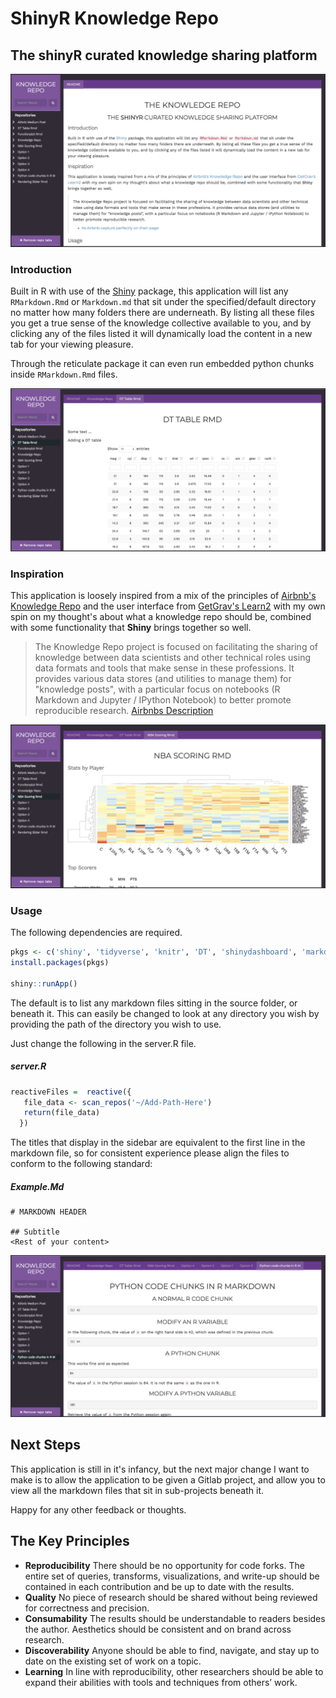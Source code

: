 # ShinyR Knowledge Repo

## The **shinyR** curated knowledge sharing platform

![](/www/1.png)

### Introduction

Built in R with use of the [Shiny](https://github.com/rstudio/shiny) package, this application will list any `RMarkdown.Rmd` or `Markdown.md` that sit under the specified/default directory no matter how many folders there are underneath. By listing all these files you get a true sense of the knowledge collective available to you, and by clicking any of the files listed it will dynamically load the content in a new tab for your viewing pleasure.

Through the reticulate package it can even run embedded python chunks inside `RMarkdown.Rmd` files.

![](/www/2.png)

### Inspiration

This application is loosely inspired from a mix of the principles of [Airbnb's Knowledge Repo](https://github.com/airbnb/knowledge-repo) and the user interface from [GetGrav's Learn2](https://github.com/getgrav/grav-theme-learn2) with my own spin on my thought's about what a knowledge repo should be, combined with some functionality that **Shiny** brings together so well.

> The Knowledge Repo project is focused on facilitating the sharing of knowledge between data scientists and other technical roles using data formats and tools that make sense in these professions. It provides various data stores (and utilities to manage them) for "knowledge posts", with a particular focus on notebooks (R Markdown and Jupyter / IPython Notebook) to better promote reproducible research. [Airbnbs Description](https://github.com/airbnb/knowledge-repo)


![](/www/3.png)

### Usage

The following dependencies are required.

```R
pkgs <- c('shiny', 'tidyverse', 'knitr', 'DT', 'shinydashboard', 'markdown', 'purrr', 'rlang', 'functionplotR', 'd3heatmap')
install.packages(pkgs)

shiny::runApp()
```

The default is to list any markdown files sitting in the source folder, or beneath it. This can easily be changed to look at any directory you wish by providing the path of the directory you wish to use.

Just change the following in the server.R file.

##### server.R

```R
reactiveFiles =  reactive({
   file_data <- scan_repos('~/Add-Path-Here')
   return(file_data)
  })
```

The titles that display in the sidebar are equivalent to the first line in the markdown file, so for consistent experience please align the files to conform to the following standard:

##### Example.Md

    # MARKDOWN HEADER

    ## Subtitle
    <Rest of your content>

![](/www/4.png)

## Next Steps

This application is still in it's infancy, but the next major change I want to make is to allow the application to be given a Gitlab project, and allow you to view all the markdown files that sit in sub-projects beneath it.

Happy for any other feedback or thoughts.

## The Key Principles

-   **Reproducibility** There should be no opportunity for code forks. The entire set of queries, transforms, visualizations, and write-up should be contained in each contribution and be up to date with the results.
-   **Quality** No piece of research should be shared without being reviewed for correctness and precision.
-   **Consumability** The results should be understandable to readers besides the author. Aesthetics should be consistent and on brand across research.
-   **Discoverability** Anyone should be able to find, navigate, and stay up to date on the existing set of work on a topic.
-   **Learning** In line with reproducibility, other researchers should be able to expand their abilities with tools and techniques from others’ work.
